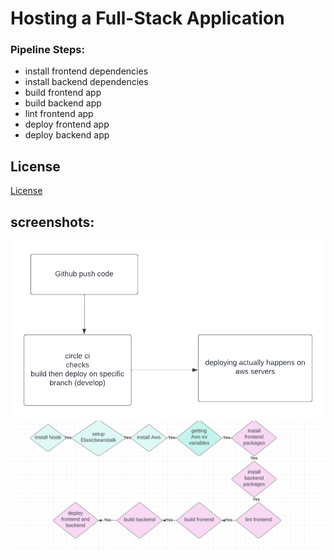# Hosting a Full-Stack Application

### Pipeline Steps:

- install frontend dependencies
- install backend dependencies
- build frontend app
- build backend app
- lint frontend app
- deploy frontend app
- deploy backend app

## License

[License](LICENSE.txt)

## screenshots:

![Alt text](./pipeline.png)
![Alt text](../udagram/screenshots/deploy.png)
